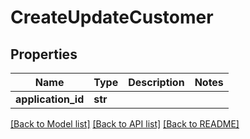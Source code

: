 # CreateUpdateCustomer

## Properties
Name | Type | Description | Notes
------------ | ------------- | ------------- | -------------
**application_id** | **str** |  | 

[[Back to Model list]](../README.md#documentation-for-models) [[Back to API list]](../README.md#documentation-for-api-endpoints) [[Back to README]](../README.md)

